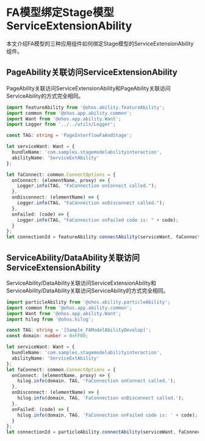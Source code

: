 # FA模型绑定Stage模型ServiceExtensionAbility


本文介绍FA模型的三种应用组件如何绑定Stage模型的ServiceExtensionAbility组件。


## PageAbility关联访问ServiceExtensionAbility

PageAbility关联访问ServiceExtensionAbility和PageAbility关联访问ServiceAbility的方式完全相同。


```ts
import featureAbility from '@ohos.ability.featureAbility';
import common from '@ohos.app.ability.common';
import Want from '@ohos.app.ability.Want';
import Logger from '../../utils/Logger';

const TAG: string = 'PageInterflowFaAndStage';

let serviceWant: Want = {
  bundleName: 'com.samples.stagemodelabilityinteraction',
  abilityName: 'ServiceExtAbility'
};

let faConnect: common.ConnectOptions = {
  onConnect: (elementName, proxy) => {
    Logger.info(TAG, "FaConnection onConnect called.");
  },
  onDisconnect: (elementName) => {
    Logger.info(TAG, "FaConnection onDisconnect called.");
  },
  onFailed: (code) => {
    Logger.info(TAG, "FaConnection onFailed code is: " + code);
  }
};
let connectionId = featureAbility.connectAbility(serviceWant, faConnect);
```


## ServiceAbility/DataAbility关联访问ServiceExtensionAbility

ServiceAbility/DataAbility关联访问ServiceExtensionAbility和ServiceAbility/DataAbility关联访问ServiceAbility的方式完全相同。


```ts
import particleAbility from '@ohos.ability.particleAbility';
import common from '@ohos.app.ability.common';
import Want from '@ohos.app.ability.Want';
import hilog from '@ohos.hilog';

const TAG: string = '[Sample_FAModelAbilityDevelop]';
const domain: number = 0xFF00;

let serviceWant: Want = {
  bundleName: 'com.samples.stagemodelabilityinteraction',
  abilityName: 'ServiceExtAbility'
};
let faConnect: common.ConnectOptions = {
  onConnect: (elementName, proxy) => {
    hilog.info(domain, TAG, 'FaConnection onConnect called.');
  },
  onDisconnect: (elementName) => {
    hilog.info(domain, TAG, 'FaConnection onDisconnect called.');
  },
  onFailed: (code) => {
    hilog.info(domain, TAG, 'FaConnection onFailed code is: ' + code);
  }
};
let connectionId = particleAbility.connectAbility(serviceWant, faConnect);
```
